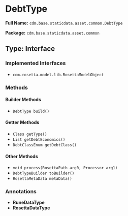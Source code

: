 # DebtType

**Full Name:** `cdm.base.staticdata.asset.common.DebtType`

**Package:** `cdm.base.staticdata.asset.common`

## Type: Interface

### Implemented Interfaces

- `com.rosetta.model.lib.RosettaModelObject`

### Methods

#### Builder Methods

- `DebtType build()`

#### Getter Methods

- `Class getType()`
- `List getDebtEconomics()`
- `DebtClassEnum getDebtClass()`

#### Other Methods

- `void process(RosettaPath arg0, Processor arg1)`
- `DebtTypeBuilder toBuilder()`
- `RosettaMetaData metaData()`

### Annotations

- **RuneDataType**
- **RosettaDataType**

